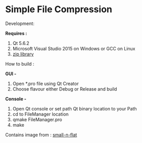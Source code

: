 # Simple File Compression

Development:

**Requires :**

1. Qt 5.6.2
2. Microsoft Visual Studio 2015 on Windows or GCC on Linux
3. [zip library](https://github.com/kuba--/zip.git)

How to build :

**GUI -**

1. Open *.pro file using Qt Creator
2. Choose flavour either Debug or Release and build

**Console -**

1. Open Qt console or set path Qt binary location to your Path
2. cd to FileManager location
3. qmake FileManager.pro
4. make

Contains image from : [small-n-flat](http://paomedia.github.io/small-n-flat/)